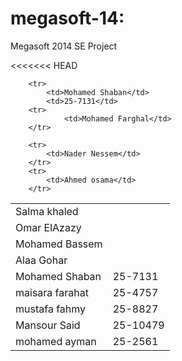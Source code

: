 megasoft-14:
===========

Megasoft 2014 SE Project
<table>
<<<<<<< HEAD
        <tr>
                <td>Salma khaled</td>
        </tr>
        <tr>
                <td>Omar ElAzazy</td>
        </tr>
        <tr>
                <td>Mohamed Bassem</td>
        </tr>
        <tr>
                <td>Alaa Gohar</td>
        </tr>
        <tr>
                <td>Mohamed Shaban </td>
                <td>25-7131</td>
        <tr>
                <td>maisara farahat</td>
                <td>25-4757</td>
        </tr>
        <tr>
                <td>mustafa fahmy</td>
                <td>25-8827</td>
        </tr>
        <tr>
                <td>Mansour Said</td>
                <td>25-10479</td>
        </tr>
        <tr>
                <td>mohamed ayman</td>
                <td>25-2561</td>
        </tr>

        <tr>
            <td>Mohamed Shaban</td>
            <td>25-7131</td>
        <tr>
                <td>Mohamed Farghal</td>
        </tr>

        <tr>
            <td>Nader Nessem</td>
        </tr>
        <tr>
            <td>Ahmed osama</td>
        </tr>
</table>
